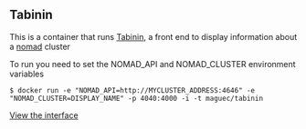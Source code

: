 Tabinin
-------

This is a container that runs [Tabinin](https://github.com/shokunin/tabinin), a front end to display information about a [nomad](http://nomadproject.io) cluster

To run you need to set the NOMAD_API and NOMAD_CLUSTER environment variables

```
$ docker run -e "NOMAD_API=http://MYCLUSTER_ADDRESS:4646" -e "NOMAD_CLUSTER=DISPLAY_NAME" -p 4040:4000 -i -t maguec/tabinin 
```

[View the interface](http://localhost:4040)
